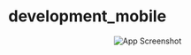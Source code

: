# development_mobile

<div align="center">

![App Screenshot](blob:https://etecspgov-my.sharepoint.com/0c06d751-8a1b-4f66-91db-90f4a7d189be)

</div>
